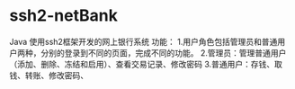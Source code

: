 # ssh2-netBank
Java  使用ssh2框架开发的网上银行系统
功能：
    1.用户角色包括管理员和普通用户两种，分别的登录到不同的页面，完成不同的功能。
    2.管理员：管理普通用户（添加、删除、冻结和启用）、查看交易记录、修改密码
    3.普通用户：存钱、取钱、转账、修改密码、
